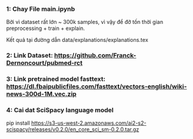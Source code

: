 ### 1: Chay File main.ipynb
Bởi vì dataset rất lớn ~ 300k samples, vì vậy để đỡ tốn thời gian preprocessing + train + explain. 

Kết quả tại đường dẫn data/explanations/explanations.tex
### 2: Link Dataset: https://github.com/Franck-Dernoncourt/pubmed-rct
### 3: Link pretrained model fasttext: https://dl.fbaipublicfiles.com/fasttext/vectors-english/wiki-news-300d-1M.vec.zip
### 4: Cai dat SciSpacy language model
pip install https://s3-us-west-2.amazonaws.com/ai2-s2-scispacy/releases/v0.2.0/en_core_sci_sm-0.2.0.tar.gz
